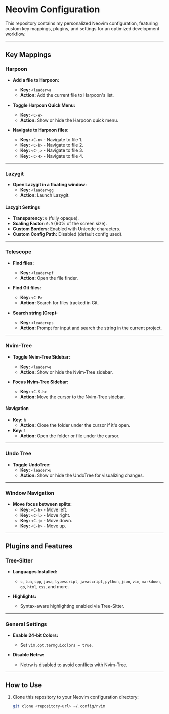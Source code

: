 # Neovim Configuration

This repository contains my personalized Neovim configuration, featuring custom key mappings, plugins, and settings for an optimized development workflow.

---

## Key Mappings

### Harpoon
- **Add a file to Harpoon:**
  - **Key:** `<leader>a`
  - **Action:** Add the current file to Harpoon's list.

- **Toggle Harpoon Quick Menu:**
  - **Key:** `<C-e>`
  - **Action:** Show or hide the Harpoon quick menu.

- **Navigate to Harpoon files:**
  - **Key:** `<C-n>` - Navigate to file 1.
  - **Key:** `<C-b>` - Navigate to file 2.
  - **Key:** `<C-,>` - Navigate to file 3.
  - **Key:** `<C-4>` - Navigate to file 4.

---

### Lazygit
- **Open Lazygit in a floating window:**
  - **Key:** `<leader>gg`
  - **Action:** Launch Lazygit.

#### Lazygit Settings
- **Transparency:** `0` (fully opaque).
- **Scaling Factor:** `0.9` (90% of the screen size).
- **Custom Borders:** Enabled with Unicode characters.
- **Custom Config Path:** Disabled (default config used).

---

### Telescope
- **Find files:**
  - **Key:** `<leader>pf`
  - **Action:** Open the file finder.

- **Find Git files:**
  - **Key:** `<C-P>`
  - **Action:** Search for files tracked in Git.

- **Search string (Grep):**
  - **Key:** `<leader>ps`
  - **Action:** Prompt for input and search the string in the current project.

---

### Nvim-Tree
- **Toggle Nvim-Tree Sidebar:**
  - **Key:** `<leader>e`
  - **Action:** Show or hide the Nvim-Tree sidebar.

- **Focus Nvim-Tree Sidebar:**
  - **Key:** `<C-S-h>`
  - **Action:** Move the cursor to the Nvim-Tree sidebar.

#### Navigation
- **Key:** `h`
  - **Action:** Close the folder under the cursor if it's open.
- **Key:** `l`
  - **Action:** Open the folder or file under the cursor.

---

### Undo Tree
- **Toggle UndoTree:**
  - **Key:** `<leader>u`
  - **Action:** Show or hide the UndoTree for visualizing changes.

---

### Window Navigation
- **Move focus between splits:**
  - **Key:** `<C-h>` - Move left.
  - **Key:** `<C-l>` - Move right.
  - **Key:** `<C-j>` - Move down.
  - **Key:** `<C-k>` - Move up.

---

## Plugins and Features

### Tree-Sitter
- **Languages Installed:**
  - `c`, `lua`, `cpp`, `java`, `typescript`, `javascript`, `python`, `json`, `vim`, `markdown`, `go`, `html`, `css`, and more.

- **Highlights:**
  - Syntax-aware highlighting enabled via Tree-Sitter.

---

### General Settings
- **Enable 24-bit Colors:**
  - Set `vim.opt.termguicolors = true`.

- **Disable Netrw:**
  - Netrw is disabled to avoid conflicts with Nvim-Tree.

---

## How to Use

1. Clone this repository to your Neovim configuration directory:
   ```bash
   git clone <repository-url> ~/.config/nvim
